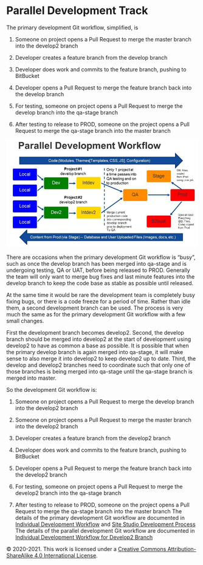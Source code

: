 # Parallel Development Track
 
 The primary development Git workflow, simplified, is

1.  Someone on project opens a Pull Request to merge the master branch into the develop2 branch

2.  Developer creates a feature branch from the develop branch

3.  Developer does work and commits to the feature branch, pushing to BitBucket

4.  Developer opens a Pull Request to merge the feature branch back into the develop branch

5.  For testing, someone on project opens a Pull Request to merge the develop branch into the qa-stage branch

6.  After testing to release to PROD, someone on the project opens a Pull Request to merge the qa-stage branch into the master branch

 ![](./media/nMJAQF/image1.jpg)
 
 There are occasions when the primary development Git workflow is “busy”, such as once the develop branch has been merged into qa-stage and is undergoing testing, QA or UAT, before being released to PROD. Generally the team will only want to merge bug fixes and last minute features into the develop branch to keep the code base as stable as possible until released.
 
 At the same time it would be rare the development team is completely busy fixing bugs, or there is a code freeze for a period of time. Rather than idle them, a second development branch can be used. The process is very much the same as for the primary development Git workflow with a few small changes.
 
 First the development branch becomes develop2. Second, the develop branch should be merged into develop2 at the start of development using develop2 to have as common a base as possible. It is possible that when the primary develop branch is again merged into qa-stage, it will make sense to also merge it into develop2 to keep develop2 up to date. Third, the develop and develop2 branches need to coordinate such that only one of those branches is being merged into qa-stage until the qa-stage branch is merged into master.
 
 So the development Git workflow is:

1.  Someone on project opens a Pull Request to merge the develop branch into the develop2 branch

2.  Someone on project opens a Pull Request to merge the master branch into the develop2 branch

3.  Developer creates a feature branch from the develop2 branch

4.  Developer does work and commits to the feature branch, pushing to BitBucket

5.  Developer opens a Pull Request to merge the feature branch back into the develop2 branch

6.  For testing, someone on project opens a Pull Request to merge the develop2 branch into the qa-stage branch

7.  After testing to release to PROD, someone on the project opens a Pull Request to merge the qa-stage branch into the master branch The details of the primary development Git workflow are documented in [Individual Development Workflow]() and [Site Studio Development Process]() The details of the parallel development Git workflow are documented in [Individual Development Workflow for Develop2 Branch]()

© 2020-2021. This work is licensed under a [Creative Commons Attribution-ShareAlike 4.0 International License](http://creativecommons.org/licenses/by-sa/4.0/).
